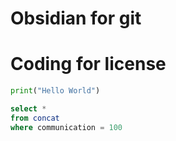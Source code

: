 # Obsidian for git

# Coding for license



```python
print("Hello World")
```
```sql
select *
from concat
where communication = 100
```


